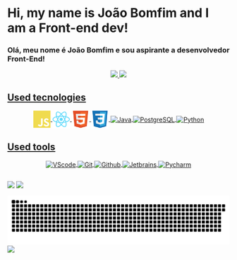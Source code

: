 <h1>Hi, my name is <strong color="blue">João Bomfim</strong> and I am a Front-end dev!</h1>
<h3>Olá, meu nome é João Bomfim e sou aspirante a desenvolvedor Front-End!</h3>
<div align="center">
  <a href="https://github.com/jj0han">
  <img height="180em" src="https://github-readme-stats.vercel.app/api?username=jj0han&show_icons=true&theme=github_dark&include_all_commits=true&count_private=true"/>
  <img height="180em" src="https://github-readme-stats.vercel.app/api/top-langs/?username=jj0han&layout=compact&langs_count=7&theme=github_dark&"/>
</div>
<h2>Used tecnologies</h2>
<div align="center">
  <img align="center" alt="JavaScript" height="40" width="40" src="https://raw.githubusercontent.com/devicons/devicon/master/icons/javascript/javascript-plain.svg">
  <img align="center" alt="React" height="40" width="40" src="https://raw.githubusercontent.com/devicons/devicon/master/icons/react/react-original.svg">
  <img align="center" alt="HTML" height="40" width="40" src="https://raw.githubusercontent.com/devicons/devicon/master/icons/html5/html5-original.svg">
  <img align="center" alt="CSS" height="40" width="40" src="https://raw.githubusercontent.com/devicons/devicon/master/icons/css3/css3-original.svg">
  <img align="center" alt="Java" height="40" width="40" src="https://cdn.jsdelivr.net/gh/devicons/devicon/icons/java/java-original.svg">
  <img align="center" alt="PostgreSQL" height="40" width="40" src="https://cdn.jsdelivr.net/gh/devicons/devicon/icons/postgresql/postgresql-original.svg">
  <img align="center" alt="Python" height="40" width="40" src="https://cdn.jsdelivr.net/gh/devicons/devicon/icons/python/python-original.svg">
  
</div>

##
  
<h2>Used tools</h2>
<div align="center">
  <img align="center" alt="VScode" height="40" width="40" src="https://cdn.jsdelivr.net/gh/devicons/devicon/icons/vscode/vscode-original.svg">
  <img align="center" alt="Git" height="40" width="40" src="https://cdn.jsdelivr.net/gh/devicons/devicon/icons/git/git-original.svg">
  <img align="center" alt="Github" height="40" width="40" src="https://cdn.jsdelivr.net/gh/devicons/devicon/icons/github/github-original.svg">
  <img align="center" alt="Jetbrains" height="40" width="40" src="https://cdn.jsdelivr.net/gh/devicons/devicon/icons/jetbrains/jetbrains-original.svg">
  <img align="center" alt="Pycharm" height="40" width="40" src="https://cdn.jsdelivr.net/gh/devicons/devicon/icons/pycharm/pycharm-original.svg">
</div>

##
 
<div> 
  <a href = "mailto:joaovictorbomfim@gmail.com"><img src="https://img.shields.io/badge/-Gmail-%23333?style=for-the-badge&logo=gmail&logoColor=white" target="_blank"></a>
  <a href="linkedin.com/in/joão-bomfim-957a04237/" target="_blank"><img src="https://img.shields.io/badge/-LinkedIn-%230077B5?style=for-the-badge&logo=linkedin&logoColor=white" target="_blank"></a>
 
  ![Snake animation](https://github.com/jj0han/jj0han/blob/output/github-contribution-grid-snake.svg)
  ![](https://komarev.com/ghpvc/?username=jj0han)
 
</div>
